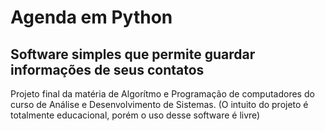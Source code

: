 # Agenda em Python

## Software simples que permite guardar informações de seus contatos

Projeto final da matéria de Algorítmo e Programação de computadores do curso de Análise e Desenvolvimento de Sistemas.
(O intuito do projeto é totalmente educacional, porém o uso desse software é livre)
